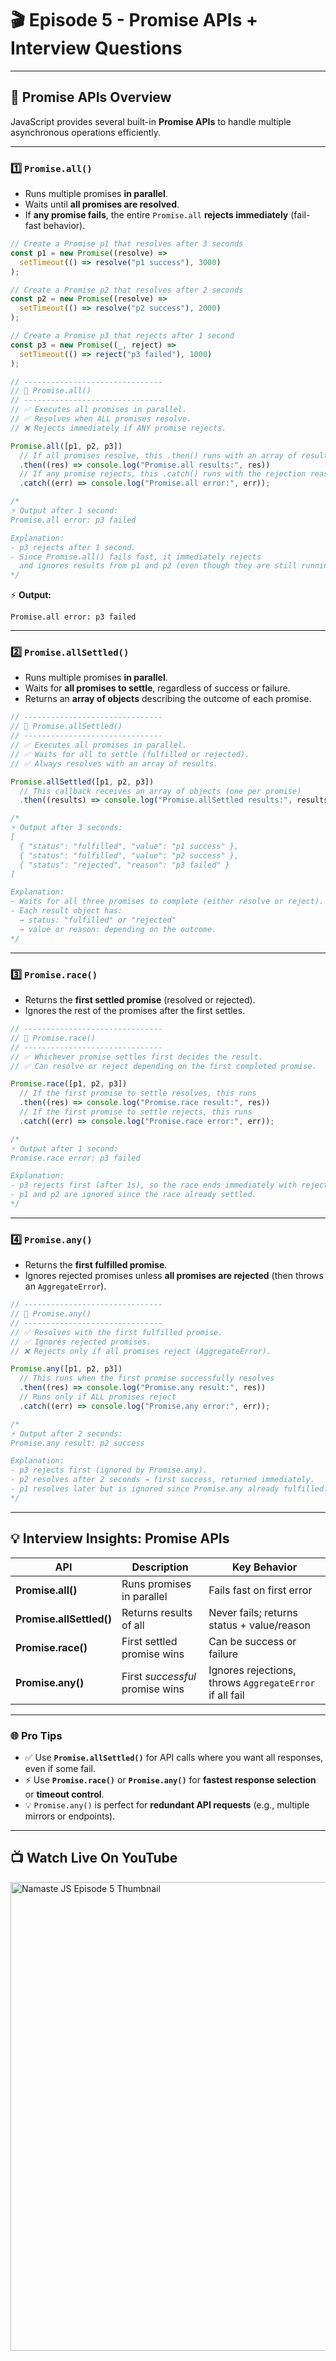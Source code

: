 # 🎬 Episode 5 - Promise APIs + Interview Questions

---

## 🔹 Promise APIs Overview

JavaScript provides several built-in **Promise APIs** to handle multiple asynchronous operations efficiently.

---

### 1️⃣ `Promise.all()`

- Runs multiple promises **in parallel**.
- Waits until **all promises are resolved**.
- If **any promise fails**, the entire `Promise.all` **rejects immediately** (fail-fast behavior).

```js
// Create a Promise p1 that resolves after 3 seconds
const p1 = new Promise((resolve) =>
  setTimeout(() => resolve("p1 success"), 3000)
);

// Create a Promise p2 that resolves after 2 seconds
const p2 = new Promise((resolve) =>
  setTimeout(() => resolve("p2 success"), 2000)
);

// Create a Promise p3 that rejects after 1 second
const p3 = new Promise((_, reject) =>
  setTimeout(() => reject("p3 failed"), 1000)
);

// -------------------------------
// 🔹 Promise.all()
// -------------------------------
// ✅ Executes all promises in parallel.
// ✅ Resolves when ALL promises resolve.
// ❌ Rejects immediately if ANY promise rejects.

Promise.all([p1, p2, p3])
  // If all promises resolve, this .then() runs with an array of results
  .then((res) => console.log("Promise.all results:", res))
  // If any promise rejects, this .catch() runs with the rejection reason
  .catch((err) => console.log("Promise.all error:", err));

/*
⚡ Output after 1 second:
Promise.all error: p3 failed

Explanation:
- p3 rejects after 1 second.
- Since Promise.all() fails fast, it immediately rejects
  and ignores results from p1 and p2 (even though they are still running).
*/
```

⚡ **Output:**

```
Promise.all error: p3 failed
```

---

### 2️⃣ `Promise.allSettled()`

- Runs multiple promises **in parallel**.
- Waits for **all promises to settle**, regardless of success or failure.
- Returns an **array of objects** describing the outcome of each promise.

```js
// -------------------------------
// 🔹 Promise.allSettled()
// -------------------------------
// ✅ Executes all promises in parallel.
// ✅ Waits for all to settle (fulfilled or rejected).
// ✅ Always resolves with an array of results.

Promise.allSettled([p1, p2, p3])
  // This callback receives an array of objects (one per promise)
  .then((results) => console.log("Promise.allSettled results:", results));

/*
⚡ Output after 3 seconds:
[
  { "status": "fulfilled", "value": "p1 success" },
  { "status": "fulfilled", "value": "p2 success" },
  { "status": "rejected", "reason": "p3 failed" }
]

Explanation:
- Waits for all three promises to complete (either resolve or reject).
- Each result object has:
  → status: "fulfilled" or "rejected"
  → value or reason: depending on the outcome.
*/
```

---

### 3️⃣ `Promise.race()`

- Returns the **first settled promise** (resolved or rejected).
- Ignores the rest of the promises after the first settles.

```js
// -------------------------------
// 🔹 Promise.race()
// -------------------------------
// ✅ Whichever promise settles first decides the result.
// ✅ Can resolve or reject depending on the first completed promise.

Promise.race([p1, p2, p3])
  // If the first promise to settle resolves, this runs
  .then((res) => console.log("Promise.race result:", res))
  // If the first promise to settle rejects, this runs
  .catch((err) => console.log("Promise.race error:", err));

/*
⚡ Output after 1 second:
Promise.race error: p3 failed

Explanation:
- p3 rejects first (after 1s), so the race ends immediately with rejection.
- p1 and p2 are ignored since the race already settled.
*/
```

---

### 4️⃣ `Promise.any()`

- Returns the **first fulfilled promise**.
- Ignores rejected promises unless **all promises are rejected** (then throws an `AggregateError`).

```js
// -------------------------------
// 🔹 Promise.any()
// -------------------------------
// ✅ Resolves with the first fulfilled promise.
// ✅ Ignores rejected promises.
// ❌ Rejects only if all promises reject (AggregateError).

Promise.any([p1, p2, p3])
  // This runs when the first promise successfully resolves
  .then((res) => console.log("Promise.any result:", res))
  // Runs only if ALL promises reject
  .catch((err) => console.log("Promise.any error:", err));

/*
⚡ Output after 2 seconds:
Promise.any result: p2 success

Explanation:
- p3 rejects first (ignored by Promise.any).
- p2 resolves after 2 seconds → first success, returned immediately.
- p1 resolves later but is ignored since Promise.any already fulfilled.
*/
```

---

## 💡 Interview Insights: Promise APIs

| API                      | Description                     | Key Behavior                                            |
| ------------------------ | ------------------------------- | ------------------------------------------------------- |
| **Promise.all()**        | Runs promises in parallel       | Fails fast on first error                               |
| **Promise.allSettled()** | Returns results of all          | Never fails; returns status + value/reason              |
| **Promise.race()**       | First settled promise wins      | Can be success or failure                               |
| **Promise.any()**        | First _successful_ promise wins | Ignores rejections, throws `AggregateError` if all fail |

---

### 🌐 Pro Tips

- ✅ Use **`Promise.allSettled()`** for API calls where you want all responses, even if some fail.
- ⚡ Use **`Promise.race()`** or **`Promise.any()`** for **fastest response selection** or **timeout control**.
- 💡 `Promise.any()` is perfect for **redundant API requests** (e.g., multiple mirrors or endpoints).

---

## 📺 Watch Live On YouTube

<a href="https://www.youtube.com/watch?v=DlTVt1rZjIo&list=PLxnjbfm5MCHFbRlyVCAqpJFdIzPN_IPID" target="_blank">
  <img src="https://img.youtube.com/vi/DlTVt1rZjIo/maxresdefault.jpg" width="750" alt="Namaste JS Episode 5 Thumbnail" />
</a>
